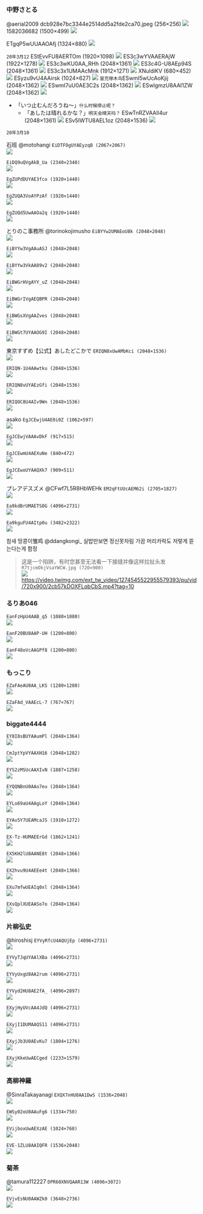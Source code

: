 ### 中野さとる
@aerial2009
dcb928e7bc3344e2514dd5a2fde2ca70.jpeg (256×256)
![](https://pbs.twimg.com/profile_images/378800000323321830/dcb928e7bc3344e2514dd5a2fde2ca70.jpeg)
1582036682 (1500×499)
![](https://pbs.twimg.com/profile_banners/100244329/1582036682)

ETgqP5wUUAAOAfj (1324×880)
![](https://pbs.twimg.com/media/ETgqP5wUUAAOAfj?format=jpg&name=orig)

`20年3月12`
EStEvvFU8AERTOm (1920×1098)
![](https://pbs.twimg.com/media/EStEvvFU8AERTOm?format=jpg&name=orig)
ES3c3wYVAAERAjW (1922×1278)
![](https://pbs.twimg.com/media/ES3c3wYVAAERAjW?format=jpg&name=orig)
ES3c3wKU0AA_RHh (2048×1361)
![](https://pbs.twimg.com/media/ES3c3wKU0AA_RHh?format=jpg&name=orig)
ES3c4G-U8AEp94S (2048×1361)
![](https://pbs.twimg.com/media/ES3c4G-U8AEp94S?format=jpg&name=orig)
ES3c3x1UMAAcMnk (1912×1271)
![](https://pbs.twimg.com/media/ES3c3x1UMAAcMnk?format=jpg&name=orig)
XNuldiKV (680×452)
![](https://pbs.twimg.com/card_img/1237856241583448065/XNuldiKV?format=jpg&name=small)
ESyzu9vU4AAirsk (1024×627)
![](https://pbs.twimg.com/media/ESyzu9vU4AAirsk?format=jpg&name=orig)
`冒充啄木鸟`ESwmI5wUcAoKjij (2048×1362)
![](https://pbs.twimg.com/media/ESwmI5wUcAoKjij?format=jpg&name=orig)
ESwmI7uU0AE3C2s (2048×1362)
![](https://pbs.twimg.com/media/ESwmI7uU0AE3C2s?format=jpg&name=orig)
ESwlgmzU8AAI1ZW (2048×1362)
![](https://pbs.twimg.com/media/ESwlgmzU8AAI1ZW?format=jpg&name=orig)
- 「いつ止むんだろうね〜」`什么时候停止呢？`
  - 「あしたは晴れるかな？」`明天会晴天吗？`
ESwTnRZVAAIl4ur (2048×1361)
![](https://pbs.twimg.com/media/ESwTnRZVAAIl4ur?format=jpg&name=orig)
ESv5IWTU8AEL1oz (2048×1536)
![](https://pbs.twimg.com/media/ESv5IWTU8AEL1oz?format=jpg&name=orig)

`20年3月10`

石班
@motohangi
`EiDTFOgUYAEyzqB (2067×2067)`<br>
![](https://pbs.twimg.com/media/EiDTFOgUYAEyzqB?format=jpg&name=orig)

`EiDQ9uQVgAkB_Ua (2340×2340)`<br>
![](https://pbs.twimg.com/media/EiDQ9uQVgAkB_Ua?format=jpg&name=orig)

`EgZUPdDUYAE3fco (1920×1440)`<br>
![](https://pbs.twimg.com/media/EgZUPdDUYAE3fco?format=jpg&name=orig)

`EgZUQA3VoAYPzAf (1920×1440)`<br>
![](https://pbs.twimg.com/media/EgZUQA3VoAYPzAf?format=jpg&name=orig)

`EgZUQd5UwAAOa2q (1920×1440)`<br>
![](https://pbs.twimg.com/media/EgZUQd5UwAAOa2q?format=jpg&name=orig)

とりのこ事務所
@torinokojimusho
`EiBYYw2UMAEoU8k (2048×2048)`<br>
![](https://pbs.twimg.com/media/EiBYYw2UMAEoU8k?format=jpg&name=orig)

`EiBYYw3VgAAuASJ (2048×2048)`<br>
![](https://pbs.twimg.com/media/EiBYYw3VgAAuASJ?format=jpg&name=orig)

`EiBYYw3VkAA89v2 (2048×2048)`<br>
![](https://pbs.twimg.com/media/EiBYYw3VkAA89v2?format=jpg&name=orig)

`EiBWGrHVgAYY_uZ (2048×2048)`<br>
![](https://pbs.twimg.com/media/EiBWGrHVgAYY_uZ?format=jpg&name=orig)

`EiBWGrIVgAEQBPR (2048×2048)`<br>
![](https://pbs.twimg.com/media/EiBWGrIVgAEQBPR?format=jpg&name=orig)

`EiBWGsXVgAAZves (2048×2048)`<br>
![](https://pbs.twimg.com/media/EiBWGsXVgAAZves?format=jpg&name=orig)

`EiBWGt7UYAAOG9I (2048×2048)`<br>
![](https://pbs.twimg.com/media/EiBWGt7UYAAOG9I?format=jpg&name=orig)

東京すずめ【公式】あしたどこかで
`ERIQN8xUwAMbKci (2048×1536)`<br>
![](https://pbs.twimg.com/media/ERIQN8xUwAMbKci?format=jpg&name=orig)

`ERIQN-1U4AAwtku (2048×1536)`<br>
![](https://pbs.twimg.com/media/ERIQN-1U4AAwtku?format=jpg&name=orig)

`ERIQN8vUYAEzGfi (2048×1536)`<br>
![](https://pbs.twimg.com/media/ERIQN8vUYAEzGfi?format=jpg&name=orig)

`ERIQOC8U4AIv9Wn (2048×1536)`<br>
![](https://pbs.twimg.com/media/ERIQOC8U4AIv9Wn?format=jpg&name=orig)

asako
`EgJCEwjU4AE0i0Z (1062×597)`<br>
![](https://pbs.twimg.com/media/EgJCEwjU4AE0i0Z?format=jpg&name=orig)

`EgJCEwjVAAAvDkF (917×515)`<br>
![](https://pbs.twimg.com/media/EgJCEwjVAAAvDkF?format=jpg&name=orig)

`EgJCEwmU4AEXuNe (840×472)`<br>
![](https://pbs.twimg.com/media/EgJCEwmU4AEXuNe?format=jpg&name=orig)

`EgJCEwoUYAAQXk7 (909×511)`<br>
![](https://pbs.twimg.com/media/EgJCEwoUYAAQXk7?format=jpg&name=orig)

プレアデスズメ
@CFwf7L5R8HbWEHk
`EM2qFtUUcAEM62i (2705×1827)`<br>
![](https://pbs.twimg.com/media/EM2qFtUUcAEM62i?format=jpg&name=orig)

`Ea9kdBrUMAETS0G (4096×2731)`<br>
![](https://pbs.twimg.com/media/Ea9kdBrUMAETS0G?format=jpg&name=orig)

`Ea9kguFU4AItp0u (3482×2322)`<br>
![](https://pbs.twimg.com/media/Ea9kguFU4AItp0u?format=jpg&name=orig)

참새 땅콩이雏鸡
@ddangkongi_
실밥만보면 정신못차림 가끔 머리카락도 저렇게 뜯는다는게 함정
>这是一个陷阱，有时您甚至无法看一下接缝并像这样拉扯头发
`R7tjcmOkjVsaYWCW.jpg (720×900)`<br>
![](https://pbs.twimg.com/ext_tw_video_thumb/1274545522955579393/pu/img/R7tjcmOkjVsaYWCW.jpg)
https://video.twimg.com/ext_tw_video/1274545522955579393/pu/vid/720x900/2cb57kDOXFLqbCbS.mp4?tag=10

### るりあ046
`EanFzHpU4AAB_q5 (1080×1080)`<br>
![](https://pbs.twimg.com/media/EanFzHpU4AAB_q5?format=jpg&name=orig)

`EanF20BU8AAP-UH (1200×800)`<br>
![](https://pbs.twimg.com/media/EanF20BU8AAP-UH?format=jpg&name=orig)

`EanF48oVcAAGPf8 (1200×800)`<br>
![](https://pbs.twimg.com/media/EanF48oVcAAGPf8?format=jpg&name=orig)

### もっこり

`EZaFAeAU0AA_LKS (1280×1280)`<br>
![](https://pbs.twimg.com/media/EZaFAeAU0AA_LKS?format=jpg&name=orig)

`EZaFAd_VAAEcL-7 (767×767)`<br>
![](https://pbs.twimg.com/media/EZaFAd_VAAEcL-7?format=jpg&name=orig)

### biggate4444

`EY8I8sBUYAAumPl (2048×1364)`<br>
![](https://pbs.twimg.com/media/EY8I8sBUYAAumPl?format=jpg&name=orig)

`CmJptYpVYAAXH16 (2048×1282)`<br>
![](https://pbs.twimg.com/media/CmJptYpVYAAXH16?format=jpg&name=orig)

`EYS2zMSUcAAXIvN (1887×1258)`<br>
![](https://pbs.twimg.com/media/EYS2zMSUcAAXIvN?format=jpg&name=orig)

`EYQQNBnU0AAo7eu (2048×1364)`<br>
![](https://pbs.twimg.com/media/EYQQNBnU0AAo7eu?format=jpg&name=orig)

`EYLo69aU4AAgLoY (2048×1364)`<br>
![](https://pbs.twimg.com/media/EYLo69aU4AAgLoY?format=jpg&name=orig)

`EYAv5Y7UEAMcaJS (1910×1272)`<br>
![](https://pbs.twimg.com/media/EYAv5Y7UEAMcaJS?format=jpg&name=orig)

`EX-Tz-HUMAEErGd (1862×1241)`<br>
![](https://pbs.twimg.com/media/EX-Tz-HUMAEErGd?format=jpg&name=orig)

`EX5KH2lU8AANE8t (2048×1366)`<br>
![](https://pbs.twimg.com/media/EX5KH2lU8AANE8t?format=jpg&name=orig)

`EX2hvu9U4AEEe4t (2048×1366)`<br>
![](https://pbs.twimg.com/media/EX2hvu9U4AEEe4t?format=jpg&name=orig)

`EXu7mfwUEAIq0xl (2048×1364)`<br>
![](https://pbs.twimg.com/media/EXu7mfwUEAIq0xl?format=jpg&name=orig)

`EXsQplXUEAASo7o (2048×1364)`<br>
![](https://pbs.twimg.com/media/EXsQplXUEAASo7o?format=jpg&name=orig)

### 片柳弘史
@hiroshisj
`EYVyRfcU4AQUjEp (4096×2731)`<br>
![](https://pbs.twimg.com/media/EYVyRfcU4AQUjEp?format=jpg&name=orig)

`EYVyTJqUYAAlXBa (4096×2731)`<br>
![](https://pbs.twimg.com/media/EYVyTJqUYAAlXBa?format=jpg&name=orig)

`EYVyUxgU8AA2rum (4096×2731)`<br>
![](https://pbs.twimg.com/media/EYVyUxgU8AA2rum?format=jpg&name=orig)

`EYVyd2HU8AE2fA_ (4096×2897)`<br>
![](https://pbs.twimg.com/media/EYVyd2HU8AE2fA_?format=jpg&name=orig)

`EXyjHyUVcAA4JdQ (4096×2731)`<br>
![](https://pbs.twimg.com/media/EXyjHyUVcAA4JdQ?format=jpg&name=orig)

`EXyjI1DUMAAQS11 (4096×2731)`<br>
![](https://pbs.twimg.com/media/EXyjI1DUMAAQS11?format=jpg&name=orig)

`EXyjJb3U0AEvKu7 (1804×1276)`<br>
![](https://pbs.twimg.com/media/EXyjJb3U0AEvKu7?format=jpg&name=orig)

`EXyjKkeUwAECged (2233×1579)`<br>
![](https://pbs.twimg.com/media/EXyjKkeUwAECged?format=jpg&name=orig)

### 高柳神羅
@SinraTakayanagi
`EXQX7nHU8AA1DwS (1536×2048)`<br>
![](https://pbs.twimg.com/media/EXQX7nHU8AA1DwS?format=jpg&name=orig)

`EWSy02oU0AAuFg6 (1334×750)`<br>
![](https://pbs.twimg.com/media/EWSy02oU0AAuFg6?format=jpg&name=orig)

`EVijboxUwAEXzAE (1024×768)`<br>
![](https://pbs.twimg.com/media/EVijboxUwAEXzAE?format=jpg&name=orig)

`EVE-1ZLU8AAIQFR (1536×2048)`<br>
![](https://pbs.twimg.com/media/EVE-1ZLU8AAIQFR?format=jpg&name=orig)

### 菊茶
@tamura112227
`DPR60XNVQAAR13W (4096×3072)`<br>
![](https://pbs.twimg.com/media/DPR60XNVQAAR13W?format=jpg&name=orig)

`EVjvEsNU0AAWZk0 (3648×2736)`<br>
![](https://pbs.twimg.com/media/EVjvEsNU0AAWZk0?format=jpg&name=orig)

